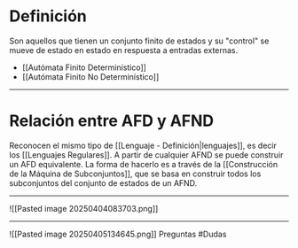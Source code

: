 # Definición
Son aquellos que tienen un conjunto finito de estados y su "control" se mueve de estado en estado en respuesta a entradas externas.
- [[Autómata Finito Determinístico]]
- [[Autómata Finito No Determinístico]]
***
# Relación entre AFD y AFND
Reconocen el mismo tipo de [[Lenguaje - Definición|lenguajes]], es decir los [[Lenguajes Regulares]].
A partir de cualquier AFND se puede construir un AFD equivalente. La forma de hacerlo es a través de la [[Construcción de la Máquina de Subconjuntos]], que se basa en construir todos los subconjuntos del conjunto de estados de un AFND.
***
![[Pasted image 20250404083703.png]]
***
![[Pasted image 20250405134645.png]]
Preguntas #Dudas 